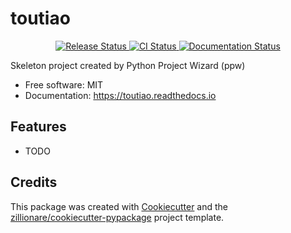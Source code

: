 # toutiao


<p align="center">
<a href="https://pypi.python.org/pypi/toutiao">
    <img src="https://img.shields.io/pypi/v/toutiao.svg"
        alt = "Release Status">
</a>

<a href="https://github.com/zillionare/toutiao/actions">
    <img src="https://github.com/zillionare/toutiao/actions/workflows/main.yml/badge.svg?branch=release" alt="CI Status">
</a>

<a href="https://toutiao.readthedocs.io/en/latest/?badge=latest">
    <img src="https://readthedocs.org/projects/toutiao/badge/?version=latest" alt="Documentation Status">
</a>

</p>


Skeleton project created by Python Project Wizard (ppw)


* Free software: MIT
* Documentation: <https://toutiao.readthedocs.io>


## Features

* TODO

## Credits

This package was created with [Cookiecutter](https://github.com/audreyr/cookiecutter) and the [zillionare/cookiecutter-pypackage](https://github.com/zillionare/cookiecutter-pypackage) project template.
